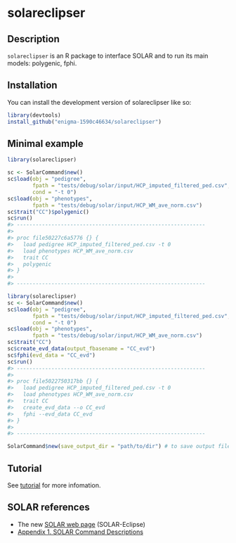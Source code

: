 
<!-- README.md is generated from README.Rmd. Please edit that file -->

# solareclipser

<!-- badges: start -->

<!-- badges: end -->

## Description

`solareclipser` is an R package to interface SOLAR and to run its main
models: polygenic, fphi.

## Installation

You can install the development version of solareclipser like so:

``` r
library(devtools)
install_github("enigma-1590c46634/solareclipser")
```

## Minimal example

``` r
library(solareclipser)

sc <- SolarCommand$new()
sc$load(obj = "pedigree",
        fpath = "tests/debug/solar/input/HCP_imputed_filtered_ped.csv",
        cond = "-t 0")
sc$load(obj = "phenotypes",
        fpath = "tests/debug/solar/input/HCP_WM_ave_norm.csv")
sc$trait("CC")$polygenic()
sc$run()
#> ------------------------------------------------------------
#> 
#> proc file50227c6a5776 {} {
#>   load pedigree HCP_imputed_filtered_ped.csv -t 0
#>   load phenotypes HCP_WM_ave_norm.csv
#>   trait CC
#>   polygenic
#> }
#> 
#> ------------------------------------------------------------
```

``` r
library(solareclipser)
sc <- SolarCommand$new()
sc$load(obj = "pedigree",
        fpath = "tests/debug/solar/input/HCP_imputed_filtered_ped.csv",
        cond = "-t 0")
sc$load(obj = "phenotypes",
        fpath = "tests/debug/solar/input/HCP_WM_ave_norm.csv")
sc$trait("CC")
sc$create_evd_data(output_fbasename = "CC_evd")
sc$fphi(evd_data = "CC_evd")
sc$run()
#> ------------------------------------------------------------
#> 
#> proc file5022750317bb {} {
#>   load pedigree HCP_imputed_filtered_ped.csv -t 0
#>   load phenotypes HCP_WM_ave_norm.csv
#>   trait CC
#>   create_evd_data --o CC_evd
#>   fphi --evd_data CC_evd
#> }
#> 
#> ------------------------------------------------------------
```

``` r
SolarCommand$new(save_output_dir = "path/to/dir") # to save output files
```

## Tutorial

See [tutorial](inst/doc/tutorial.md) for more infomation.

## SOLAR references

  - The new [SOLAR web page](https://solar-eclipse-genetics.org/)
    (SOLAR-Eclipse)
  - [Appendix 1. SOLAR Command
    Descriptions](http://helix.nih.gov/Documentation/solar-6.6.2-doc/91.appendix_1_text.html)
